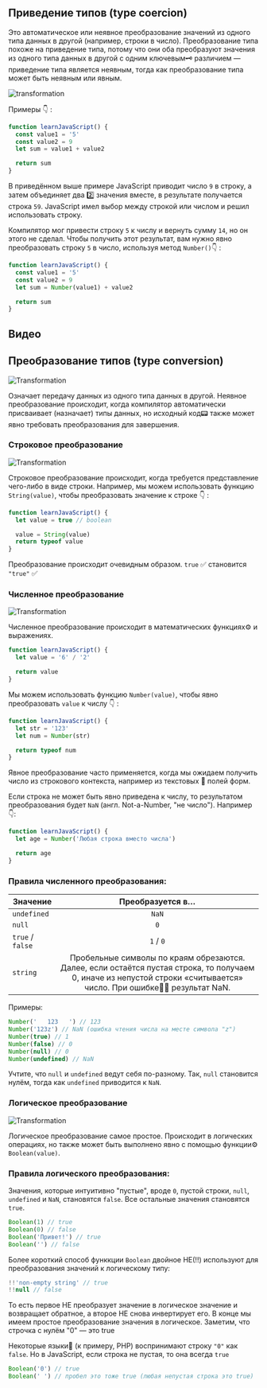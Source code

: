 ## Приведение типов (type coercion)

Это автоматическое или неявное преобразование значений из одного типа данных в другой (например, строки в число). Преобразование типа похоже на приведение типа, потому что они оба преобразуют значения из одного типа данных в другой с одним ключевым🗝️ различием — приведение типа является неявным, тогда как преобразование типа может быть неявным или явным.

![transformation](https://media.giphy.com/media/xT4uQr9H3EDL7Ha2hq/giphy.gif)

Примеры 👇 :

```jsx live
function learnJavaScript() {
  const value1 = '5'
  const value2 = 9
  let sum = value1 + value2

  return sum
}
```

В приведённом выше примере JavaScript приводит число `9` в строку, а затем объединяет два 2️⃣ значения вместе, в результате получается строка `59`. JavaScript имел выбор между строкой или числом и решил использовать строку.

Компилятор мог привести строку `5` к числу и вернуть сумму `14`, но он этого не сделал. Чтобы получить этот результат, вам нужно явно преобразовать строку `5` в число, используя метод `Number()`👇 :

```jsx live
function learnJavaScript() {
  const value1 = '5'
  const value2 = 9
  let sum = Number(value1) + value2

  return sum
}
```
## Видео

<YouTube videoId="Ay82Lut-CS8" /> 

## Преобразование типов (type conversion)

![Transformation](https://media.giphy.com/media/l2SpMMVivErM0Q7jG/giphy.gif)

Означает передачу данных из одного типа данных в другой. Неявное преобразование происходит, когда компилятор автоматически присваивает (назначает) типы данных, но исходный код📟 также может явно требовать преобразования для завершения.

### Строковое преобразование

![Transformation](https://media.giphy.com/media/RLVHPJJv7jY1q/giphy.gif)

Строковое преобразование происходит, когда требуется представление чего-либо в виде строки. Например, мы можем использовать функцию `String(value)`, чтобы преобразовать значение к строке 👇 :

```jsx live
function learnJavaScript() {
  let value = true // boolean

  value = String(value)
  return typeof value
}
```

Преобразование происходит очевидным образом. `true` ✅ становится `"true"` ✅

### Численное преобразование

![Transformation](https://media.giphy.com/media/4H5nOUqX7FywOGpCF7/giphy.gif)

Численное преобразование происходит в математических функциях⚙️ и выражениях.

```jsx live
function learnJavaScript() {
  let value = '6' / '2'

  return value
}
```

Мы можем использовать функцию `Number(value)`, чтобы явно преобразовать `value` к числу 👇 :

```jsx live
function learnJavaScript() {
  let str = '123'
  let num = Number(str)

  return typeof num
}
```

Явное преобразование часто применяется, когда мы ожидаем получить число из строкового контекста, например из текстовых 📜 полей форм.

Если строка не может быть явно приведена к числу, то результатом преобразования будет `NaN` (англ. Not-a-Number, "не число"). Например 👇:

```jsx live
function learnJavaScript() {
  let age = Number('Любая строка вместо числа')

  return age
}
```

### Правила численного преобразования:

| Значение         |                                                                           Преобразуется в…                                                                           |
| ---------------- | :------------------------------------------------------------------------------------------------------------------------------------------------------------------: |
| `undefined`      |                                                                                `NaN`                                                                                 |
| `null `          |                                                                                 `0`                                                                                  |
| `true` / `false` |                                                                              `1` / `0`                                                                               |
| `string`         | Пробельные символы по краям обрезаются. Далее, если остаётся пустая строка, то получаем 0, иначе из непустой строки «считывается» число. При ошибке🙅‍♂️ результат NaN. |

Примеры:

```javascript
Number('   123   ') // 123
Number('123z') // NaN (ошибка чтения числа на месте символа "z")
Number(true) // 1
Number(false) // 0
Number(null) // 0
Number(undefined) // NaN
```

Учтите, что `null` и `undefined` ведут себя по-разному. Так, `null` становится нулём, тогда как `undefined` приводится к `NaN`.

### Логическое преобразование

![Transformation](https://media.giphy.com/media/JjAdpCxrdro7m/giphy.gif)

Логическое преобразование самое простое. Происходит в логических операциях, но также может быть выполнено явно с помощью функции⚙️ `Boolean(value)`.

### Правила логического преобразования:

Значения, которые интуитивно "пустые", вроде `0`, пустой строки, `null`, `undefined` и `NaN`, становятся `false`. Все остальные значения становятся `true`.

```javascript
Boolean(1) // true
Boolean(0) // false
Boolean('Привет!') // true
Boolean('') // false
```

Более короткий способ функкции `Boolean`  двойное НЕ(!!) используют для преобразования значений к логическому типу:

```jsx
!!'non-empty string' // true
!!null // false
```

То есть первое НЕ преобразует значение в логическое значение и возвращает обратное, а второе НЕ снова инвертирует его. В конце мы имеем простое преобразование значения в логическое.
Заметим, что строчка с нулём "0" — это true

Некоторые языки👅 (к примеру, PHP) воспринимают строку `"0"` как `false`. Но в JavaScript, если строка не пустая, то она всегда `true`


```javascript
Boolean('0') // true
Boolean(' ') // пробел это тоже true (любая непустая строка это true)
```

